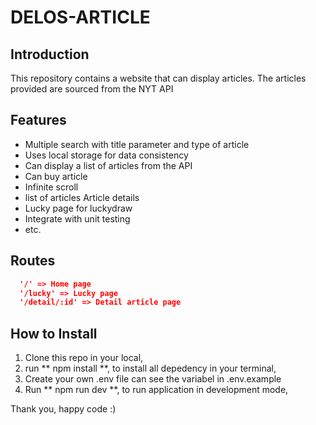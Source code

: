 # DELOS-ARTICLE

## Introduction

This repository contains a website that can display articles. The articles provided are sourced from the NYT API

## Features

- Multiple search with title parameter and type of article
- Uses local storage for data consistency
- Can display a list of articles from the API
- Can buy article
- Infinite scroll
- list of articles Article details
- Lucky page for luckydraw
- Integrate with unit testing
- etc.

## Routes

```json
  '/' => Home page
  '/lucky' => Lucky page
  '/detail/:id' => Detail article page
```

## How to Install

1. Clone this repo in your local,
2. run ** npm install **, to install all depedency in your terminal,
3. Create your own .env file can see the variabel in .env.example
4. Run ** npm run dev **, to run application in development mode,

Thank you, happy code :)
